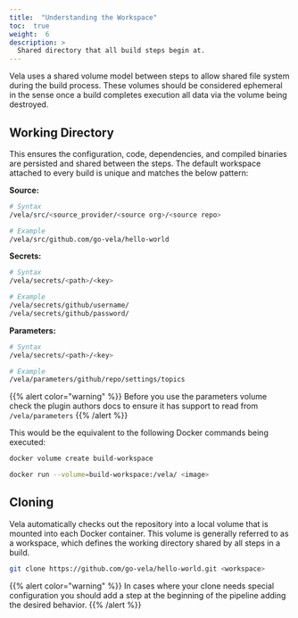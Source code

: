 ```yaml
---
title:  "Understanding the Workspace"
toc:  true
weight:  6
description: >
  Shared directory that all build steps begin at.
---
```


Vela uses a shared volume model between steps to allow shared file system during the build process. These volumes should be considered ephemeral in the sense once a build completes execution all data via the volume being destroyed. 

## Working Directory

This ensures the configuration, code, dependencies, and compiled binaries are persisted and shared between the steps. The default workspace attached to every build is unique and matches the below pattern:

**Source:**

```sh
# Syntax
/vela/src/<source_provider/<source org>/<source repo>

# Example
/vela/src/github.com/go-vela/hello-world
```

**Secrets:**

```sh
# Syntax
/vela/secrets/<path>/<key>

# Example
/vela/secrets/github/username/
/vela/secrets/github/password/
```

**Parameters:**

```sh
# Syntax
/vela/secrets/<path>/<key>

# Example
/vela/parameters/github/repo/settings/topics
```

{{% alert color="warning" %}}
Before you use the parameters volume check the plugin authors docs to ensure it has support to read from `/vela/parameters`
{{% /alert %}}

This would be the equivalent to the following Docker commands being executed:

```sh
docker volume create build-workspace

docker run --volume=build-workspace:/vela/ <image>
```

## Cloning

Vela automatically checks out the repository into a local volume that is mounted into each Docker container. This volume is generally referred to as a workspace, which defines the working directory shared by all steps in a build.

```sh
git clone https://github.com/go-vela/hello-world.git <workspace>
```
{{% alert color="warning" %}}
In cases where your clone needs special configuration you should add a step at the beginning of the pipeline adding the desired behavior.
{{% /alert %}}